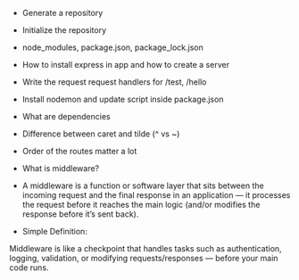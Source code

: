 - Generate a repository
- Initialize the repository
- node_modules, package.json, package_lock.json
- How to install express in app and how to create a server
- Write the request request handlers for /test, /hello
- Install nodemon and update script inside package.json
- What are dependencies
- Difference between caret and tilde (^ vs ~)
- Order of the routes matter a lot


- What is middleware?
- A middleware is a function or software layer that sits between the incoming request and the final response in an application — it  processes the request before it reaches the main logic (and/or modifies the response before it’s sent back).

- Simple Definition:

Middleware is like a checkpoint that handles tasks such as authentication, logging, validation, or modifying requests/responses — before your main code runs.